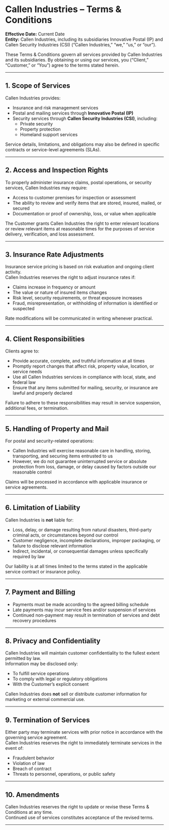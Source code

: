 # Callen Industries – Terms & Conditions

**Effective Date:** Current Date  
**Entity:** Callen Industries, including its subsidiaries Innovative Postal (IP) and Callen Security Industries (CSI) (“Callen Industries,” “we,” “us,” or “our”).

These Terms & Conditions govern all services provided by Callen Industries and its subsidiaries. By obtaining or using our services, you (“Client,” “Customer,” or “You”) agree to the terms stated herein.

---

## 1. Scope of Services

Callen Industries provides:

- Insurance and risk management services
- Postal and mailing services through **Innovative Postal (IP)**
- Security services through **Callen Security Industries (CSI)**, including:
  - Private security
  - Property protection
  - Homeland support services

Service details, limitations, and obligations may also be defined in specific contracts or service-level agreements (SLAs).

---

## 2. Access and Inspection Rights

To properly administer insurance claims, postal operations, or security services, Callen Industries may require:

- Access to customer premises for inspection or assessment
- The ability to review and verify items that are stored, insured, mailed, or secured
- Documentation or proof of ownership, loss, or value when applicable

The Customer grants Callen Industries the right to enter relevant locations or review relevant items at reasonable times for the purposes of service delivery, verification, and loss assessment.

---

## 3. Insurance Rate Adjustments

Insurance service pricing is based on risk evaluation and ongoing client activity.  
Callen Industries reserves the right to adjust insurance rates if:

- Claims increase in frequency or amount
- The value or nature of insured items changes
- Risk level, security requirements, or threat exposure increases
- Fraud, misrepresentation, or withholding of information is identified or suspected

Rate modifications will be communicated in writing whenever practical.

---

## 4. Client Responsibilities

Clients agree to:

- Provide accurate, complete, and truthful information at all times
- Promptly report changes that affect risk, property value, location, or service needs
- Use all Callen Industries services in compliance with local, state, and federal law
- Ensure that any items submitted for mailing, security, or insurance are lawful and properly declared

Failure to adhere to these responsibilities may result in service suspension, additional fees, or termination.

---

## 5. Handling of Property and Mail

For postal and security-related operations:

- Callen Industries will exercise reasonable care in handling, storing, transporting, and securing items entrusted to us
- However, we do not guarantee uninterrupted service or absolute protection from loss, damage, or delay caused by factors outside our reasonable control

Claims will be processed in accordance with applicable insurance or service agreements.

---

## 6. Limitation of Liability

Callen Industries is **not** liable for:

- Loss, delay, or damage resulting from natural disasters, third-party criminal acts, or circumstances beyond our control
- Customer negligence, incomplete declarations, improper packaging, or failure to disclose relevant information
- Indirect, incidental, or consequential damages unless specifically required by law

Our liability is at all times limited to the terms stated in the applicable service contract or insurance policy.

---

## 7. Payment and Billing

- Payments must be made according to the agreed billing schedule
- Late payments may incur service fees and/or suspension of services
- Continued non-payment may result in termination of services and debt recovery procedures

---

## 8. Privacy and Confidentiality

Callen Industries will maintain customer confidentiality to the fullest extent permitted by law.  
Information may be disclosed only:

- To fulfill service operations
- To comply with legal or regulatory obligations
- With the Customer’s explicit consent

Callen Industries does **not** sell or distribute customer information for marketing or external commercial use.

---

## 9. Termination of Services

Either party may terminate services with prior notice in accordance with the governing service agreement.  
Callen Industries reserves the right to immediately terminate services in the event of:

- Fraudulent behavior
- Violation of law
- Breach of contract
- Threats to personnel, operations, or public safety

---

## 10. Amendments

Callen Industries reserves the right to update or revise these Terms & Conditions at any time.  
Continued use of services constitutes acceptance of the revised terms.

---
